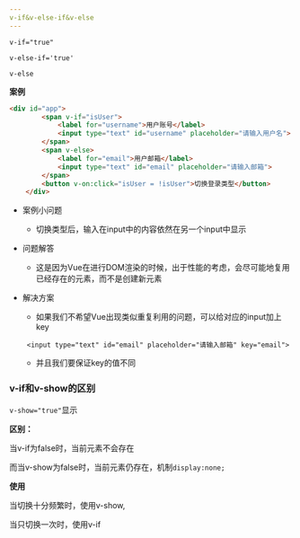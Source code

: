 ```yaml
---
v-if&v-else-if&v-else
---
```

`v-if="true"`

`v-else-if='true'`

`v-else`

**案例**

```html
<div id="app">
        <span v-if="isUser">
            <label for="username">用户账号</label>
            <input type="text" id="username" placeholder="请输入用户名">
        </span>
        <span v-else>
            <label for="email">用户邮箱</label>
            <input type="text" id="email" placeholder="请输入邮箱">
        </span>
        <button v-on:click="isUser = !isUser">切换登录类型</button>
    </div>
```

* 案例小问题

  * 切换类型后，输入在input中的内容依然在另一个input中显示

* 问题解答

  * 这是因为Vue在进行DOM渲染的时候，出于性能的考虑，会尽可能地复用已经存在的元素，而不是创建新元素

* 解决方案

  * 如果我们不希望Vue出现类似重复利用的问题，可以给对应的input加上key

  ```
   <input type="text" id="email" placeholder="请输入邮箱" key="email">
  ```

  * 并且我们要保证key的值不同

### v-if和v-show的区别

`v-show="true"`显示

**区别：**

当v-if为false时，当前元素不会存在

而当v-show为false时，当前元素仍存在，机制`display:none;`

**使用**

当切换十分频繁时，使用v-show,

当只切换一次时，使用v-if